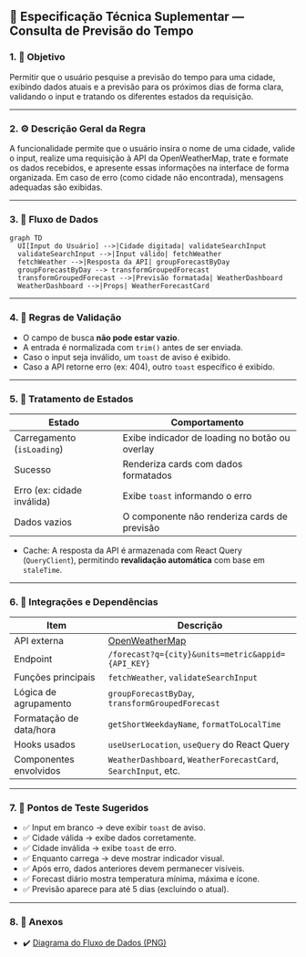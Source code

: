 
## 📄 Especificação Técnica Suplementar — Consulta de Previsão do Tempo

### 1. 🎯 Objetivo
Permitir que o usuário pesquise a previsão do tempo para uma cidade, exibindo dados atuais e a previsão para os próximos dias de forma clara, validando o input e tratando os diferentes estados da requisição.

---

### 2. ⚙️ Descrição Geral da Regra
A funcionalidade permite que o usuário insira o nome de uma cidade, valide o input, realize uma requisição à API da OpenWeatherMap, trate e formate os dados recebidos, e apresente essas informações na interface de forma organizada. Em caso de erro (como cidade não encontrada), mensagens adequadas são exibidas.

---

### 3. 🔁 Fluxo de Dados

```mermaid
graph TD
  UI[Input do Usuário] -->|Cidade digitada| validateSearchInput
  validateSearchInput -->|Input válido| fetchWeather
  fetchWeather -->|Resposta da API| groupForecastByDay
  groupForecastByDay --> transformGroupedForecast
  transformGroupedForecast -->|Previsão formatada| WeatherDashboard
  WeatherDashboard -->|Props| WeatherForecastCard
```

---

### 4. 🧠 Regras de Validação
- O campo de busca **não pode estar vazio**.
- A entrada é normalizada com `trim()` antes de ser enviada.
- Caso o input seja inválido, um `toast` de aviso é exibido.
- Caso a API retorne erro (ex: 404), outro `toast` específico é exibido.

---

### 5. 🔄 Tratamento de Estados

| Estado | Comportamento |
|--------|----------------|
| Carregamento (`isLoading`) | Exibe indicador de loading no botão ou overlay |
| Sucesso | Renderiza cards com dados formatados |
| Erro (ex: cidade inválida) | Exibe `toast` informando o erro |
| Dados vazios | O componente não renderiza cards de previsão |

- Cache: A resposta da API é armazenada com React Query (`QueryClient`), permitindo **revalidação automática** com base em `staleTime`.

---

### 6. 🧩 Integrações e Dependências

| Item | Descrição |
|------|-----------|
| API externa | [OpenWeatherMap](https://openweathermap.org/) |
| Endpoint | `/forecast?q={city}&units=metric&appid={API_KEY}` |
| Funções principais | `fetchWeather`, `validateSearchInput` |
| Lógica de agrupamento | `groupForecastByDay`, `transformGroupedForecast` |
| Formatação de data/hora | `getShortWeekdayName`, `formatToLocalTime` |
| Hooks usados | `useUserLocation`, `useQuery` do React Query |
| Componentes envolvidos | `WeatherDashboard`, `WeatherForecastCard`, `SearchInput`, etc. |

---

### 7. 🧪 Pontos de Teste Sugeridos

- ✅ Input em branco → deve exibir `toast` de aviso.
- ✅ Cidade válida → exibe dados corretamente.
- ✅ Cidade inválida → exibe `toast` de erro.
- ✅ Enquanto carrega → deve mostrar indicador visual.
- ✅ Após erro, dados anteriores devem permanecer visíveis.
- ✅ Forecast diário mostra temperatura mínima, máxima e ícone.
- ✅ Previsão aparece para até 5 dias (excluindo o atual).

---

### 8. 📎 Anexos
- ✔️ [Diagrama do Fluxo de Dados (PNG)](./assets/architecture-flowchart.png)
